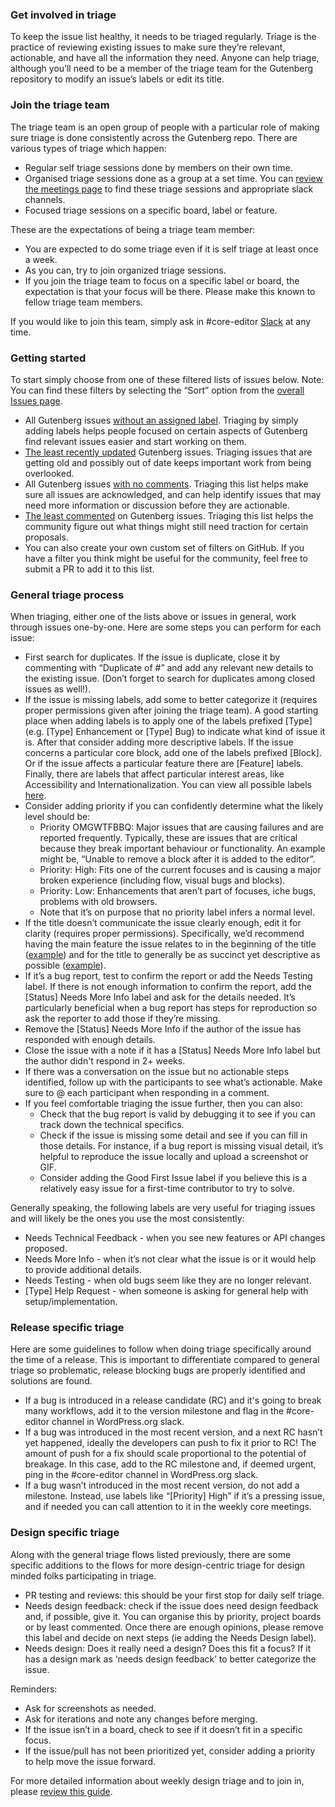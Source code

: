 ### Get involved in triage
To keep the issue list healthy, it needs to be triaged regularly. Triage is the practice of reviewing existing issues to make sure they’re relevant, actionable, and have all the information they need. Anyone can help triage, although you’ll need to be a member of the triage team for the Gutenberg repository to modify an issue’s labels or edit its title.

### Join the triage team
The triage team is an open group of people with a particular role of making sure triage is done consistently across the Gutenberg repo. There are various types of triage which happen:

* Regular self triage sessions done by members on their own time.
* Organised triage sessions done as a group at a set time. You can [review the meetings page](https://make.wordpress.org/meetings/) to find these triage sessions and appropriate slack channels.
* Focused triage sessions on a specific board, label or feature.

These are the expectations of being a triage team member:

* You are expected to do some triage even if it is self triage at least once a week.
* As you can, try to join organized triage sessions.
* If you join the triage team to focus on a specific label or board, the expectation is that your focus will be there. Please make this known to fellow triage team members.

If you would like to join this team, simply ask in #core-editor [Slack](https://make.wordpress.org/chat/) at any time. 

### Getting started
To start simply choose from one of these filtered lists of issues below. Note: You can find these filters by selecting the “Sort” option from the [overall Issues page](https://github.com/wordpress/gutenberg/issues).

* All Gutenberg issues [without an assigned label](https://github.com/WordPress/gutenberg/issues?q=is%3Aopen+is%3Aissue+no%3Alabel+sort%3Aupdated-asc). Triaging by simply adding labels helps people focused on certain aspects of Gutenberg find relevant issues easier and start working on them.
* [The least recently updated](https://github.com/WordPress/gutenberg/issues?q=is%3Aopen+is%3Aissue+sort%3Aupdated-asc) Gutenberg issues. Triaging issues that are getting old and possibly out of date keeps important work from being overlooked.
* All Gutenberg issues [with no comments](https://github.com/wordpress/gutenberg/issues?q=is%3Aissue+is%3Aopen+comments%3A0+). Triaging this list helps make sure all issues are acknowledged, and can help identify issues that may need more information or discussion before they are actionable.
* [The least commented](https://github.com/wordpress/gutenberg/issues?q=is%3Aissue+is%3Aopen+sort%3Acomments-asc) on Gutenberg issues. Triaging this list helps the community figure out what things might still need traction for certain proposals.
* You can also create your own custom set of filters on GitHub. If you have a filter you think might be useful for the community, feel free to submit a PR to add it to this list.


### General triage process
When triaging, either one of the lists above or issues in general, work through issues one-by-one. Here are some steps you can perform for each issue:

* First search for duplicates. If the issue is duplicate, close it by commenting with “Duplicate of #” and add any relevant new details to the existing issue. (Don’t forget to search for duplicates among closed issues as well!).
* If the issue is missing labels, add some to better categorize it (requires proper permissions given after joining the triage team). A good starting place when adding labels is to apply one of the labels prefixed [Type] (e.g. [Type] Enhancement or [Type] Bug) to indicate what kind of issue it is. After that consider adding more descriptive labels. If the issue concerns a particular core block, add one of the labels prefixed [Block]. Or if the issue affects a particular feature there are [Feature] labels. Finally, there are labels that affect particular interest areas, like Accessibility and Internationalization. You can view all possible labels [here](https://github.com/WordPress/gutenberg/labels).
* Consider adding priority if you can confidently determine what the likely level should be: 
    * Priority OMGWTFBBQ: Major issues that are causing failures and are reported frequently. Typically, these are issues that are critical because they break important behaviour or functionality. An example might be, “Unable to remove a block after it is added to the editor”. 
    * Priority: High: Fits one of the current focuses and is causing  a major broken experience (including flow, visual bugs and blocks).
    * Priority: Low: Enhancements that aren’t part of focuses, iche bugs, problems with old browsers.
    * Note that it’s on purpose that no priority label infers a normal level.
* If the title doesn’t communicate the issue clearly enough, edit it for clarity (requires proper permissions). Specifically, we’d recommend having the main feature the issue relates to in the beginning of the title ([example](https://github.com/WordPress/gutenberg/issues/6193)) and for the title to generally be as succinct yet descriptive as possible ([example](https://github.com/WordPress/gutenberg/issues/6193)). 
* If it’s a bug report, test to confirm the report or add the Needs Testing label. If there is not enough information to confirm the report, add the [Status] Needs More Info label and ask for the details needed. It’s particularly beneficial when a bug report has steps for reproduction so ask the reporter to add those if they’re missing.
* Remove the [Status] Needs More Info if the author of the issue has responded with enough details.
* Close the issue with a note if it has a [Status] Needs More Info label but the author didn't respond in 2+ weeks.
* If there was a conversation on the issue but no actionable steps identified, follow up with the participants to see what’s actionable. Make sure to @ each participant when responding in a comment.
* If you feel comfortable triaging the issue further, then you can also:
    * Check that the bug report is valid by debugging it to see if you can track down the technical specifics.
    * Check if the issue is missing some detail and see if you can fill in those details. For instance, if a bug report is missing visual detail, it’s helpful to reproduce the issue locally and upload a screenshot or GIF.
    * Consider adding the Good First Issue label if you believe this is a relatively easy issue for a first-time contributor to try to solve.

Generally speaking, the following labels are very useful for triaging issues and will likely be the ones you use the most consistently:
* Needs Technical Feedback - when you see new features or API changes proposed.
* Needs More Info - when it’s not clear what the issue is or it would help to provide additional details.
* Needs Testing - when old bugs seem like they are no longer relevant.
* [Type] Help Request - when someone is asking for general help with setup/implementation. 

### Release specific triage
Here are some guidelines to follow when doing triage specifically around the time of a release. This is important to differentiate compared to general triage so problematic, release blocking bugs are properly identified and solutions are found.

* If a bug is introduced in a release candidate (RC) and it's going to break many workflows, add it to the version milestone and flag in the #core-editor channel in WordPress.org slack.
* If a bug was introduced in the most recent version, and a next RC hasn’t yet happened, ideally the developers can push to fix it prior to RC! The amount of push for a fix should scale proportional to the potential of breakage. In this case, add to the RC milestone and, if deemed urgent, ping in the #core-editor channel in WordPress.org slack. 
* If a bug wasn’t introduced in the most recent version, do not add a milestone. Instead, use labels like “[Priority] High” if it’s a pressing issue, and if needed you can call attention to it in the weekly core meetings. 

### Design specific triage
Along with the general triage flows listed previously, there are some specific additions to the flows for more design-centric triage for design minded folks participating in triage. 

* PR testing and reviews: this should be your first stop for daily self triage. 
* Needs design feedback: check if the issue does need design feedback and, if possible, give it. You can organise this by priority, project boards or by least commented. Once there are enough opinions, please remove this label and decide on next steps (ie adding the Needs Design label). 
*  Needs design: Does it really need a design? Does this fit a focus? If it has a design mark as ‘needs design feedback’ to better categorize the issue. 
 
Reminders: 
* Ask for screenshots as needed. 
* Ask for iterations and note any changes before merging. 
* If the issue isn’t in a board, check to see if it doesn’t fit in a specific focus. 
* If the issue/pull has not been prioritized yet, consider adding a priority to help move the issue forward. 

For more detailed information about weekly design triage and to join in, please [review this guide](https://make.wordpress.org/design/handbook/workflows/weekly-gutenberg-design-triage/). 
